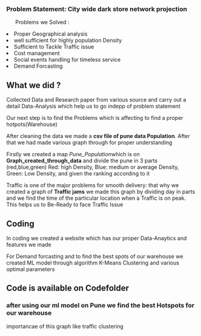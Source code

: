 <h3> <B>Problem Statement: City wide dark store network projection</B></h3>
<ul>Problems we Solved : </ul>
<li>Proper Geographical analysis </li>
<li>well sufficient for highly population Density </li>
<li>Sufficient to Tackle Traffic issue </li>
<li>Cost management</li>
<li>Social events handling for timeless service</li>
<li>Demand Forcasting</li>

<h2>What we did ?</h2>
<p>Collected Data and Research paper from various source and carry out a detail Data-Analysis which help us to go indepp of problem statement</p>

<p>Our next step is to find the Problems which is affecting to find a proper hotpots(Warehouse) </p>

<p>After cleaning the data we made a <b>csv file of pune data Population</b>. After that we had made various graph through for proper understanding</p>

<p>Firstly we created a map <i>Pune_Population</i>which is on <b>Graph_created_through_data</b> and divide the pune in 3 parts (red,blue,green) Red: high Density, Blue: medium or average Density, Green: Low Density, and given the ranking according to it </p>

<p>Traffic is one of the major problems for smooth delivery: that why we created a graph of <B>Traffic jams</B> we made this graph by dividing day in parts and we find the time of the particular location when a Traffic is on peak. This helps us to Be-Ready to face Traffic Issue</p>

<h2>Coding</h2>
<p>In coding we created a website which has our proper Data-Anaytics and features we made</p>
<p>For Demand forcasting and to find the best spots of our warehouse we created ML model through algorithm K-Means Clustering and various optimal parameters </p>
<h2>Code is available on <b>Code</b>folder</h2>
<h3> after using our ml model on Pune we find the best Hotspots for our warehouse</h3>

importancae of this graph like traffic clustering 





